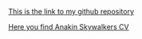 [This is the link to my github repository](https://github.com/greenfox-academy/eagles-syllabus "Eagles Repository")


[Here you find Anakin Skywalkers CV](https://github.com/gaborki/gaborki.github.io.git "Anakin Skywalker")
